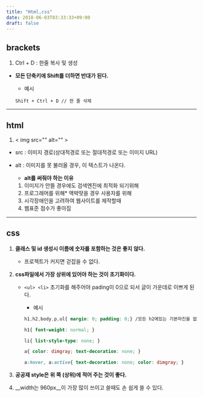 ```yaml
---
title: "Html,css"
date: 2018-06-03T03:33:33+09:00
draft: false
---
```


## brackets

1. Ctrl + D : 한줄 복사 및 생성
* __모든 단축키에 Shift를 더하면 반대가 된다.__
        
    * 예시
    ```
    Shift + Ctrl + D // 한 줄 삭제 
   ```


***
## html
1. < img src="" alt="" >

* src : 이미지 경로(상대적경로 또는 절대적경로 또는 이미지 URL) 

* alt : 이미지를 못 불러올 경우, 이 텍스트가 나온다. 
        
    * __alt를 써줘야 하는 이유__

    1. 이미지가 안뜰 경우에도 검색엔진에 최적화 되기위해
    2. 프로그래머를 위해* 액박떳을 경우 사용자를 위해
    3. 시각장애인을 고려하여 웹사이트를 제작할때
   4. 웹표준 점수가 좋아짐
      
***

## css
1. __클래스 및 id 생성시 이름에 숫자를 포함하는 것은 좋지 않다.__
    
    * 프로젝트가 커지면 걷잡을 수 없다.

2. __css파일에서 가장 상위에 있어야 하는 것이 초기화이다.__

    * ```<ul> <li>``` 초기화를 해주어야 pading이 0으로 되서 글이 가운데로 이쁘게 된다.
        
        * 예시 

        ```css
        h1,h2,body,p,ul{ margin: 0; padding: 0;} /모든 h2에있는 기본마진을 없애겟다/

        h1{ font-weight: normal; }

        li{ list-style-type: none; }

        a{ color: dimgray; text-decoration: none; }
        
        a:hover, a:active{ text-decoration: none; color: dimgray; }
        ```

3. __공공재 style은 위 쪽 (상위)에 적어 주는 것이 좋다.__

4. __width는 960px__이 가장 많이 쓰이고 쓸때도 손 쉽게 쓸 수 있다.

